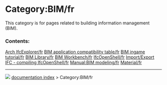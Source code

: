 # Category:BIM/fr
This category is for pages related to building information management (BIM).

### Contents:

    
  [Arch IfcExplorer/fr](Arch_IfcExplorer/fr.md)                                                       [BIM application compatibility table/fr](BIM_application_compatibility_table/fr.md)   [BIM ingame tutorial/fr](BIM_ingame_tutorial/fr.md)
  [BIM Library/fr](BIM_Library/fr.md)                                                                 [BIM Workbench/fr](BIM_Workbench/fr.md)                                               [IfcOpenShell/fr](IfcOpenShell/fr.md)
  [Import/Export IFC - compiling IfcOpenShell/fr](Import/Export_IFC_-_compiling_IfcOpenShell/fr.md)   [Manual:BIM modeling/fr](Manual:BIM_modeling/fr.md)                                   [Material/fr](Material/fr.md)



---
![](images/Right_arrow.png) [documentation index](../README.md) > Category:BIM/fr
